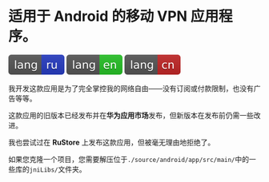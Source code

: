 # 适用于 Android 的移动 VPN 应用程序。

[![ru](/README/markdown/assets/language-badges/ru.svg)](/README/markdown/README.ru.md)
[![en](/README/markdown/assets/language-badges/en.svg)](/README/markdown/README.en.md)
[![cn](/README/markdown/assets/language-badges/cn.svg)](/README/markdown/README.cn.md)

我开发这款应用是为了完全掌控我的网络自由——没有订阅或付款限制，也没有广告等等。

这款应用的旧版本已经发布并在**华为应用市场**发布，但新版本在发布前仍需一些改进。

我也尝试过在 **RuStore** 上发布这款应用，但被毫无理由地拒绝了。

如果您克隆一个项目，您需要解压位于`./source/android/app/src/main/`中的一些库的`jniLibs/`文件夹。